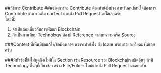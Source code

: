 ##วิธีการ Contribute
###ต้องการจะ Contribute ต้องทำยังใงบ้าง
สำหรับคนที่สนใจต้องการ Contribute สามารถเติม content และส่ง Pull Request มาได้เลยครับ   
โดยที่:
1. จำเป็นต้องเกี่ยวกับการพัฒนา Blockchain
2. ถ้าเป็นการเทียบ Technology ต้องมี Reference จากบทความหรือ Source


###Content ที่เห็นมีข้อแก้ใข/ข้อผิดพลาด ควรจะทำยังใง
ส่ง Issue พร้อมรายละเอียดมาได้เลยครับ

###มีหัวข้อทืี่ยังไม่พูดถึง/ไม่มีใน Section เช่น Resource ของ Blockchain ชนิดอื่นๆ
ถ้ามี Technology อื่นๆที่เกี่ยวข้อง สร้าง File/Folder ใหม่และส่ง Pull Request มาเลยครับ
